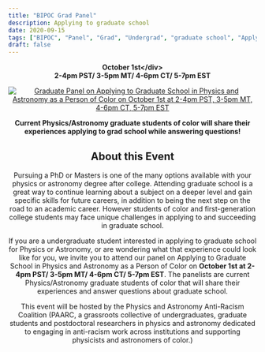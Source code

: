 ```yaml
---
title: "BIPOC Grad Panel"
description: Applying to graduate school
date: 2020-09-15
tags: ["BIPOC", "Panel", "Grad", "Undergrad", "graduate school", "Applying"]
draft: false
---
```

**<div align="center">October 1st\</div>**
**<div align="center">2-4pm PST/ 3-5pm MT/ 4-6pm CT/ 5-7pm EST</div>**

[![Graduate Panel on Applying to Graduate School in Physics and Astronomy as a Person of Color on October 1st at 2-4pm PST, 3-5pm MT, 4-6pm CT, 5-7pm EST](https://paarc.info/BIPOC_Graduate_Panel_long_gif.gif)](https://www.eventbrite.com/e/120489771149/)

**Current Physics/Astronomy graduate students of color will share their experiences applying to grad school while answering questions!**

About this Event
--------
Pursuing a PhD or Masters is one of the many options available with your physics or astronomy degree after college. Attending graduate school is a great way to continue learning about a subject on a deeper level and gain specific skills for future careers, in addition to being the next step on the road to an academic career. However students of color and first-generation college students may face unique challenges in applying to and succeeding in graduate school.

If you are a undergraduate student interested in applying to graduate school for Physics or Astronomy, or are wondering what that experience could look like for you, we invite you to attend our panel on Applying to Graduate School in Physics and Astronomy as a Person of Color on **October 1st at 2-4pm PST/ 3-5pm MT/ 4-6pm CT/ 5-7pm EST**. The panelists are current Physics/Astronomy graduate students of color that will share their experiences and answer questions about graduate school.

This event will be hosted by the Physics and Astronomy Anti-Racism Coalition (PAARC, a grassroots collective of undergraduates, graduate students and postdoctoral researchers in physics and astronomy dedicated to engaging in anti-racism work across institutions and supporting physicists and astronomers of color.)

